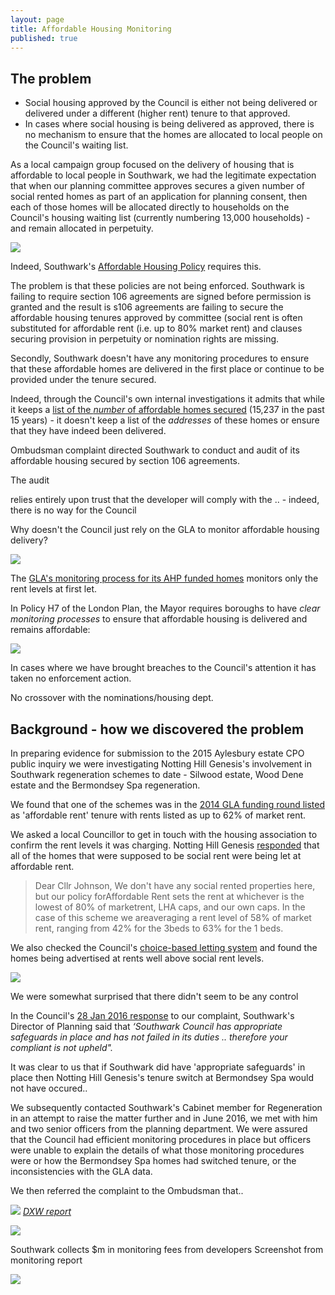```yaml
---
layout: page
title: Affordable Housing Monitoring
published: true
---
```

## The problem

* Social housing approved by the Council is either not being delivered or delivered under a different (higher rent) tenure to that approved.
* In cases where social housing is being delivered as approved, there is no mechanism to ensure that the homes are allocated to local people on the Council's waiting list.


As a local campaign group focused on the delivery of housing that is affordable to local people in Southwark, we had the legitimate expectation that when our planning committee approves secures a given number of social rented homes as part of an application for planning consent, then each of those homes will be allocated directly to households on the Council's housing waiting list (currently numbering 13,000 households) - and remain allocated in perpetuity.

![](http://35percent.org/img/ahspd.png)

Indeed, Southwark's [Affordable Housing Policy](file:///C:/Users/Giuseppe/AppData/Local/Temp/Draft_Affordable_Housing_SPD_2011.pdf) requires this.

The problem is that these policies are not being enforced. Southwark is failing to require section 106 agreements are signed before permission is granted and the result is s106 agreements are failing to secure the affordable housing tenures approved by committee (social rent is often substituted for affordable rent (i.e. up to 80% market rent) and clauses securing provision in perpetuity or nomination rights are missing.

Secondly, Southwark doesn't have any monitoring procedures to ensure that these affordable homes are delivered in the first place or continue to be provided under the tenure secured.

Indeed, through the Council's own internal investigations it admits that while it keeps a [list of the *number* of affordable homes secured](https://www.southwark.gov.uk/planning-and-building-control/planning-policy-and-transport-policy/monitoring/authority-monitoring-report/housing?chapter=4) (15,237 in the past 15 years) - it doesn't keep a list of the *addresses* of these homes or ensure that they have indeed been delivered.

Ombudsman complaint directed Southwark to conduct and audit of its affordable housing secured by section 106 agreements.

The audit

relies entirely upon trust that the developer will comply with the .. - indeed, there is no way for the Council

Why doesn't the Council just rely on the GLA to monitor affordable housing delivery?

![](http://35percent.org/img/glachecklist.jpg)

The [GLA's monitoring process for its AHP funded homes](https://www.london.gov.uk/file/50558569) monitors only the rent levels at first let.

In Policy H7 of the London Plan, the Mayor requires boroughs to have *clear monitoring processes* to ensure that affordable housing is delivered and remains affordable:

![](http://35percent.org/img/lpmonitoring.png)

In cases where we have brought breaches to the Council's attention it has taken no enforcement action.

No crossover with the nominations/housing dept.

## Background - how we discovered the problem
In preparing evidence for submission to the 2015 Aylesbury estate CPO public inquiry we were investigating Notting Hill Genesis's involvement in Southwark regeneration schemes to date - Silwood estate, Wood Dene estate and the Bermondsey Spa regeneration.

We found that one of the schemes was in the [2014 GLA funding round listed](http://35percent.org/img/GLA+Affordable+Housing+Dataset_v1_0-1.xls) as 'affordable rent' tenure with rents listed as up to 62% of market rent.

We asked a local Councillor to get in touch with the housing association to confirm the rent levels it was charging. Notting Hill Genesis [responded](http://35percent.org/img/nottinghillexchange.pdf) that all of the homes that were supposed to be social rent were being let at affordable rent.

> Dear Cllr Johnson, We don't have any social rented properties here, but our policy forAffordable Rent sets the rent at whichever is the lowest of 80% of marketrent, LHA caps, and our own caps. In the case of this scheme we areaveraging a rent level of 58% of market rent, ranging from 42% for the 3beds to 63% for the 1 beds.

We also checked the Council's [choice-based letting system](https://www.southwarkhomesearch.org.uk/) and found the homes being advertised at rents well above social rent levels.

![](http://35percent.org/img/nhghomesearch.jpg)

We were somewhat surprised that there didn't seem to be any control

In the Council's [28 Jan 2016 response](/img/Stage1response28Jan2016.pdf) to our complaint, Southwark's Director of Planning said that _‘Southwark Council has appropriate safeguards in place and has not failed in its duties .. therefore your compliant is not upheld"._

It was clear to us that if Southwark did have 'appropriate safeguards' in place then Notting Hill Genesis's tenure switch at Bermondsey Spa would not have occured..

We subsequently contacted Southwark's Cabinet member for Regeneration in an attempt to raise the matter further and in June 2016, we met with him and two senior officers from the planning department. We were assured that the Council had efficient monitoring procedures in place but officers were unable to explain the details of what those monitoring procedures were or how the Bermondsey Spa homes had switched tenure, or the inconsistencies with the GLA data.

We then referred the complaint to the Ombudsman that..

![](http://35percent.org/img/dxwreport.png)
*[DXW report](https://docs.google.com/presentation/d/e/2PACX-1vT128f_3q7of-OJEbyKG4JTfeYw-UTeT8V9ePDyUZlphzJ6aNya2Axpb-BHKSu3KKEhkl9iMegKQsp2/pub?start=false&loop=false&delayms=60000#slide=id.g6055a10a04_0_18)*

![](http://35percent.org/img/snauditpromise.png)


Southwark collects $m in monitoring fees from developers
Screenshot from monitoring report

![](http://35percent.org/img/5462.png)
